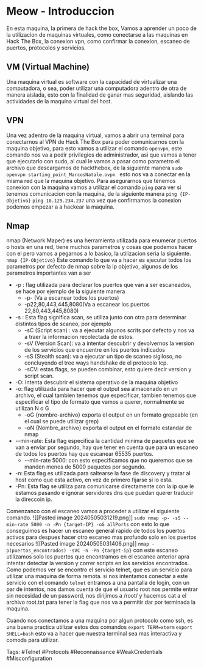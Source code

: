 # Meow - Introduccion
En esta maquina, la primera de hack the box,  Vamos a aprender un poco de la utilizacion de maquinas virtuales, como conectarse a las maquinas en Hack The Box, la conexion vpn, como confirmar la conexion, escaneo de puertos, protocolos y servicios.

## VM (Virtual Machine)
Una maquina virtual es software con la capacidad de virtualizar una computadora, o sea, poder utilizar una computadora adentro de otra de manera aislada, esto con la finalidad de ganar mas seguridad, aislando las actividades de la maquina virtual del host.

## VPN
Una vez adentro de la maquina virtual, vamos a abrir una terminal para conectarnos al VPN de Hack The Box para poder comunicarnos con la maquina objetivo, para esto vamos a utilizar el comando `openvpn`, este comando nos va a pedir privilegios de administrador, asi que vamos a tener que ejecutarlo con sudo, al cual le vamos a pasar como parametro el archivo que descargamos de hackthebox, de la siguiente manera
`sudo openvpn starting_point_MarcosNatale.ovpn ` 
esto nos va a conectar en la misma red que la maquina objetivo.
Para asegurarnos que tenemos conexion con la maquina vamos a utilizar el comando `ping` para ver si tenemos comunicacion con la maquina, de la siguiente manera
`ping {IP-Objetivo}`
`ping 10.129.234.237`
una vez que confirmamos la conexion podemos empezar a a hackear la maquina.

## Nmap
nmap (Network Maper) es una herramienta utilizada para enumerar puertos o hosts en una red, tiene muchos parametros y cosas que podemos hacer con el pero vamos a pegarnos a lo basico, la utilizacion seria la siguiente.
`nmap {IP-Objetivo}`
Este comando lo que va a hacer es ejecutar todos los parametros por defecto de nmap sobre la ip objetivo, algunos de los parametros importantes van a ser

- -p : flag utilizada para declarar los puertos que van a ser escaneados, se hace por ejemplo de la siguiente manera
	- -p- (Va a escanear todos los puertos)
	- -p22,80,443,445,8080(Va a escanear los puertos 22,80,443,445,8080)
- -s : Esta flag significa scan, se utiliza junto con otra para determinar distintos tipos de scaneo, por ejemplo
	- -sC (Script scan) : va a ejecutar algunos scrits por defecto y nos va a traer la informacion recolectada de estos.
	- -sV (Version Scan): va a intentar descubrir y devolvernos la version de los servicios que encuentre en los puertos indicados 
	- -sS (Stealth scan): va a ejecutar un tipo de scaneo sigiloso, no concluyendo el tree ways handshake de el protocolo tcp.
	- -sCV: estas flags, se pueden combinar, esto quiere decir version y script scan.
- -O: Intenta descubrir el sistema operativo de la maquina objetivo
- -o: flag utilizada para hacer que el output sea almacenado en un archivo, el cual tambien tenemos que especificar, tambien tenemos que especificar el tipo de formato que vamos a querer, normalmente se utilizan N o G
	-  -oG {nombre-archivo} exporta el output en un formato grepeable (en el cual se puede utilizar grep)
	- -oN {Nombre_archivo} exporta el output en el formato estandar de nmap
- --min-rate: Esta flag especifica la cantidad minima de paquetes que se van a enviar por segundo, hay que tener en cuenta que para un escaneo de todos los puertos hay que escanear 65535 puertos.
	- --min-rate 5000: con esto especificamos que no queremos que se manden menos de 5000 paquetes por segundo.
- -n: Esta flag es utilizada para saltearse la fase de discovery y tratar al host como que esta activo, en vez de primero fijarse si lo esta.
- -Pn: Esta flag se utiliza para comunicarse directamente con la ip que le estamos pasando e ignorar servidores dns que puedan querer traducir la direccoin ip.

Comenzanco con el escaneo vamos a proceder a utilizar el siguiente comando.
![[Pasted image 20240505031219.png]]
`sudo nmap -p- -sS --min-rate 5000 -n -Pn {target-IP} -oG allPorts`
con esto lo que conseguimos es hacer un escaneo general rapido de todos los puertos activos para despues hacer otro escaneo mas profundo solo en los puertos necesarios
![[Pasted image 20240505031406.png]]
`nmap -p(puertos_encontrados) -sVC -n -Pn {target-ip}`
con este escaneo utilizamos solo los puertos que encontramos en el escaneo anterior apra intentar detectar la version y correr scripts en los servicios encontrados.
Como podemos ver se encontro el servicio telnet, que es un servicio para utilizar una maquina de forma remota.
si nos intentamos conectar a este servicio con el comando `telnet` entramos a una pantalla de login, con un par de intentos, nos damos cuenta de que el usuario root nos permite entrar sin necesidad de un password, nos dirijimos a /root/ y hacemos cat a el archivo root.txt para tener la flag que nos va a permitir dar por terminada la maquina.

Cuando nos conectamos a una maquina por algun protocolo como ssh, es una buena practica utilizar estos dos comandos
`export TERM=xterm`
`export SHELL=bash`
esto va a hacer que nuestra terminal sea mas interactiva y comoda para utilizar.

























Tags:
#Telnet #Protocols #Reconnaissance #WeakCredentials #Misconfiguration